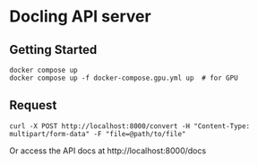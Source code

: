 # Docling API server

## Getting Started

```
docker compose up
docker compose up -f docker-compose.gpu.yml up  # for GPU
```

## Request

```
curl -X POST http://localhost:8000/convert -H "Content-Type: multipart/form-data" -F "file=@path/to/file"
```

Or access the API docs at http://localhost:8000/docs
